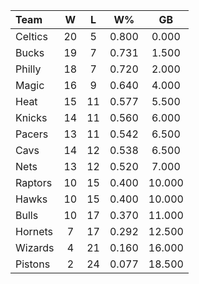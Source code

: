 | Team                             |  W  |  L  |  W%   |   GB   |
|:---------------------------------|:---:|:---:|:-----:|:------:|
| [](/r/bostonceltics) Celtics     | 20  |  5  | 0.800 | 0.000  |
| [](/r/mkebucks) Bucks            | 19  |  7  | 0.731 | 1.500  |
| [](/r/sixers) Philly             | 18  |  7  | 0.720 | 2.000  |
| [](/r/orlandomagic) Magic        | 16  |  9  | 0.640 | 4.000  |
| [](/r/heat) Heat                 | 15  | 11  | 0.577 | 5.500  |
| [](/r/nyknicks) Knicks           | 14  | 11  | 0.560 | 6.000  |
| [](/r/pacers) Pacers             | 13  | 11  | 0.542 | 6.500  |
| [](/r/clevelandcavs) Cavs        | 14  | 12  | 0.538 | 6.500  |
| [](/r/gonets) Nets               | 13  | 12  | 0.520 | 7.000  |
| [](/r/torontoraptors) Raptors    | 10  | 15  | 0.400 | 10.000 |
| [](/r/atlantahawks) Hawks        | 10  | 15  | 0.400 | 10.000 |
| [](/r/chicagobulls) Bulls        | 10  | 17  | 0.370 | 11.000 |
| [](/r/charlottehornets) Hornets  |  7  | 17  | 0.292 | 12.500 |
| [](/r/washingtonwizards) Wizards |  4  | 21  | 0.160 | 16.000 |
| [](/r/detroitpistons) Pistons    |  2  | 24  | 0.077 | 18.500 |